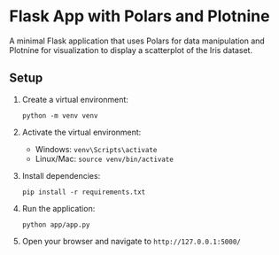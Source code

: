 # Flask App with Polars and Plotnine

A minimal Flask application that uses Polars for data manipulation and Plotnine for visualization to display a scatterplot of the Iris dataset.

## Setup

1. Create a virtual environment:
   ```
   python -m venv venv
   ```

2. Activate the virtual environment:
   - Windows: `venv\Scripts\activate`
   - Linux/Mac: `source venv/bin/activate`

3. Install dependencies:
   ```
   pip install -r requirements.txt
   ```

4. Run the application:
   ```
   python app/app.py
   ```

5. Open your browser and navigate to `http://127.0.0.1:5000/`